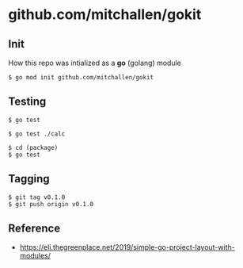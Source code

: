 # github.com/mitchallen/gokit

## Init

How this repo was intialized as a **go** (golang) module

```
$ go mod init github.com/mitchallen/gokit
```

## Testing

```
$ go test
```

```
$ go test ./calc
```

```
$ cd (package)
$ go test
```

## Tagging

```
$ git tag v0.1.0
$ git push origin v0.1.0
```

## Reference

* https://eli.thegreenplace.net/2019/simple-go-project-layout-with-modules/


